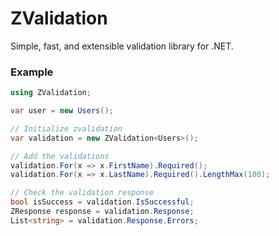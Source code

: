 # ZValidation

Simple, fast, and extensible validation library for .NET.

### Example

```csharp
using ZValidation;

var user = new Users();

// Initialize zvalidation
var validation = new ZValidation<Users>();

// Add the validations
validation.For(x => x.FirstName).Required();
validation.For(x => x.LastName).Required().LengthMax(100);

// Check the validation response
bool isSuccess = validation.IsSuccessful;
ZResponse response = validation.Response;
List<string> = validation.Response.Errors;

```
